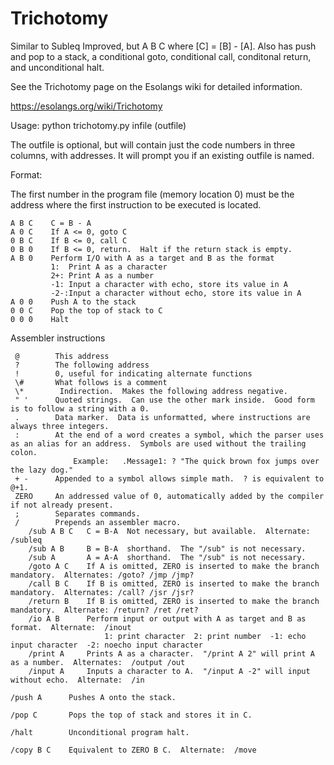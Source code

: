# Trichotomy
Similar to Subleq Improved, but A B C where [C] = [B] - [A].
Also has push and pop to a stack, a conditional goto, conditional call, conditonal return, and unconditional halt.

See the Trichotomy page on the Esolangs wiki for detailed information.

https://esolangs.org/wiki/Trichotomy

Usage:  python trichotomy.py infile (outfile)

The outfile is optional, but will contain just the code numbers in three columns, with addresses.  It will prompt you if an existing outfile is named.


Format:

The first number in the program file (memory location 0) must be the address where the first instruction to be executed is located.

    A B C    C = B - A
    A 0 C    If A <= 0, goto C
    0 B C    If B <= 0, call C
    0 B 0    If B <= 0, return.  Halt if the return stack is empty.
    A B 0    Perform I/O with A as a target and B as the format
             1:  Print A as a character        
             2+: Print A as a number            
             -1: Input a character with echo, store its value in A         
             -2-:Input a character without echo, store its value in A        
    A 0 0    Push A to the stack
    0 0 C    Pop the top of stack to C
    0 0 0    Halt
 
Assembler instructions

     @        This address
     ?        The following address
     !        0, useful for indicating alternate functions
     \#       What follows is a comment
     \*        Indirection.  Makes the following address negative.
     " '      Quoted strings.  Can use the other mark inside.  Good form is to follow a string with a 0.
     .        Data marker.  Data is unformatted, where instructions are always three integers.
     :        At the end of a word creates a symbol, which the parser uses as an alias for an address.  Symbols are used without the trailing colon.
                  Example:   .Message1: ? "The quick brown fox jumps over the lazy dog."           
     + -      Appended to a symbol allows simple math.  ? is equivalent to @+1.
     ZERO     An addressed value of 0, automatically added by the compiler if not already present.
     ;        Separates commands.
     /        Prepends an assembler macro.
        /sub A B C   C = B-A  Not necessary, but available.  Alternate: /subleq
        /sub A B     B = B-A  shorthand.  The "/sub" is not necessary.
        /sub A       A = A-A  shorthand.  The "/sub" is not necessary.
        /goto A C    If A is omitted, ZERO is inserted to make the branch mandatory.  Alternates: /goto? /jmp /jmp?  
        /call B C    If B is omitted, ZERO is inserted to make the branch mandatory.  Alternates: /call? /jsr /jsr? 
        /return B    If B is omitted, ZERO is inserted to make the branch mandatory.  Alternate: /return? /ret /ret? 
        /io A B      Perform input or output with A as target and B as format.  Alternate:  /inout
                         1: print character  2: print number  -1: echo input character  -2: noecho input character                    
        /print A     Prints A as a character.  "/print A 2" will print A as a number.  Alternates:  /output /out   
        /input A     Inputs a character to A.  "/input A -2" will input without echo.  Alternate:  /in
    
    /push A      Pushes A onto the stack.
    
    /pop C       Pops the top of stack and stores it in C.
    
    /halt        Unconditional program halt.
    
    /copy B C    Equivalent to ZERO B C.  Alternate:  /move
    
